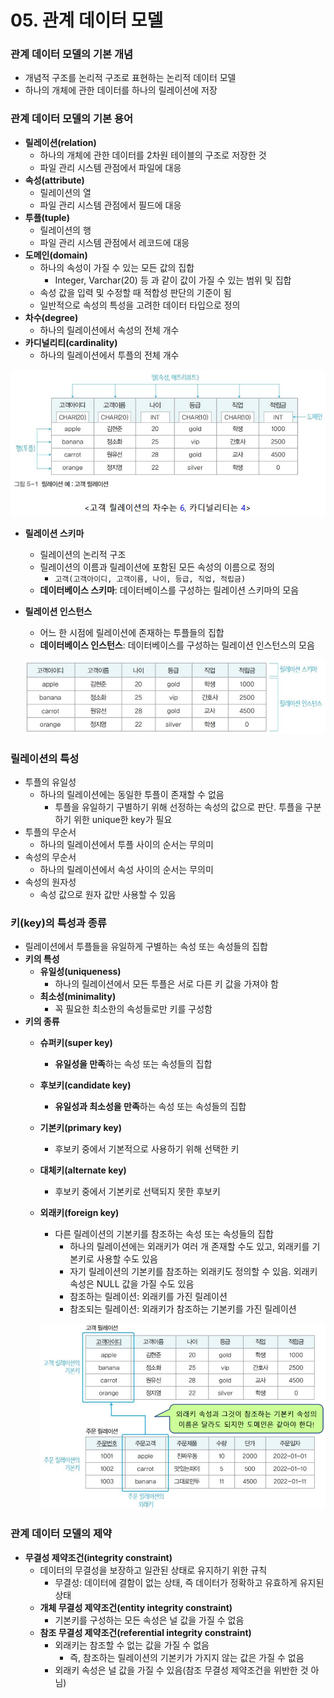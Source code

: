 # 05. 관계 데이터 모델

### 관계 데이터 모델의 기본 개념

- 개념적 구조를 논리적 구조로 표현하는 논리적 데이터 모델
- 하나의 개체에 관한 데이터를 하나의 릴레이션에 저장

### 관계 데이터 모델의 기본 용어

- **릴레이션(relation)**
    - 하나의 개체에 관한 데이터를 2차원 테이블의 구조로 저장한 것
    - 파일 관리 시스템 관점에서 파일에 대응
- **속성(attribute)**
    - 릴레이션의 열
    - 파일 관리 시스템 관점에서 필드에 대응
- **투플(tuple)**
    - 릴레이션의 행
    - 파일 관리 시스템 관점에서 레코드에 대응
- **도메인(domain)**
    - 하나의 속성이 가질 수 있는 모든 값의 집합
        - Integer, Varchar(20) 등 과 같이 값이 가질 수 있는 범위 및 집합
    - 속성 값을 입력 및 수정할 때 적합성 판단의 기준이 됨
    - 일반적으로 속성의 특성을 고려한 데이터 타입으로 정의
- **차수(degree)**
    - 하나의 릴레이션에서 속성의 전체 개수
- **카디널리티(cardinality)**
    - 하나의 릴레이션에서 투플의 전체 개수

![Untitled](../img/05/Untitled.png)

- **릴레이션 스키마**
    - 릴레이션의 논리적 구조
    - 릴레이션의 이름과 릴레이션에 포함된 모든 속성의 이름으로 정의
        - `고객(고객아이디, 고객이름, 나이, 등급, 직업, 적립금)`
    - **데이터베이스 스키마**: 데이터베이스를 구성하는 릴레이션 스키마의 모음
- **릴레이션 인스턴스**
    - 어느 한 시점에 릴레이션에 존재하는 투플들의 집합
    - **데이터베이스 인스턴스**: 데이터베이스를 구성하는 릴레이션 인스턴스의 모음
    
    ![Untitled](../img/05/Untitled%201.png)
    

### **릴레이션의 특성**

- 투플의 유일성
    - 하나의 릴레이션에는 동일한 투플이 존재할 수 없음
        - 투플을 유일하기 구별하기 위해 선정하는 속성의 값으로 판단. 투플을 구분하기 위한 unique한 key가 필요
- 투플의 무순서
    - 하나의 릴레이션에서 투플 사이의 순서는 무의미
- 속성의 무순서
    - 하나의 릴레이션에서 속성 사이의 순서는 무의미
- 속성의 원자성
    - 속성 값으로 원자 값만 사용할 수 있음

### 키(key)의 특성과 종류

- 릴레이션에서 투플들을 유일하게 구별하는 속성 또는 속성들의 집합
- **키의 특성**
    - **유일성(uniqueness)**
        - 하나의 릴레이션에서 모든 투플은 서로 다른 키 값을 가져야 함
    - **최소성(minimality)**
        - 꼭 필요한 최소한의 속성들로만 키를 구성함
- **키의 종류**
    - **슈퍼키(super key)**
        - **유일성을 만족**하는 속성 또는 속성들의 집합
    - **후보키(candidate key)**
        - **유일성과 최소성을 만족**하는 속성 또는 속성들의 집합
    - **기본키(primary key)**
        - 후보키 중에서 기본적으로 사용하기 위해 선택한 키
    - **대체키(alternate key)**
        - 후보키 중에서 기본키로 선택되지 못한 후보키
    - **외래키(foreign key)**
        - 다른 릴레이션의 기본키를 참조하는 속성 또는 속성들의 집합
            - 하나의 릴레이션에는 외래키가 여러 개 존재할 수도 있고, 외래키를 기본키로 사용할 수도 있음
            - 자기 릴레이션의 기본키를 참조하는 외래키도 정의할 수 있음. 외래키 속성은 NULL 값을 가질 수도 있음
            - 참조하는 릴레이션: 외래키를 가진 릴레이션
            - 참조되는 릴레이션: 외래키가 참조하는 기본키를 가진 릴레이션
        
        ![Untitled](../img/05/Untitled%202.png)
        

### 관계 데이터 모델의 제약

- **무결성 제약조건(integrity constraint)**
    - 데이터의 무결성을 보장하고 일관된 상태로 유지하기 위한 규칙
        - 무결성: 데이터에 결함이 없는 상태, 즉 데이터가 정확하고 유효하게 유지된 상태
    - **개체 무결성 제약조건(entity integrity constraint)**
        - 기본키를 구성하는 모든 속성은 널 값을 가질 수 없음
    - **참조 무결성 제약조건(referential integrity constraint)**
        - 외래키는 참조할 수 없는 값을 가질 수 없음
            - 즉, 참조하는 릴레이션의 기본키가 가지지 않는 값은 가질 수 없음
        - 외래키 속성은 널 값을 가질 수 있음(참조 무결성 제약조건을 위반한 것 아님)